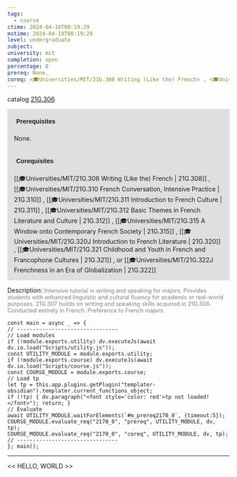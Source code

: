 ```yaml
---
tags:
  - course
ctime: 2024-04-18T00:19:29
mstime: 2024-04-18T00:19:29
level: undergraduate
subject: 
university: mit
completion: open
percentage: 0
prereq: None.
coreq: <🎓Universities/MIT/21G.308 Writing (Like the) French> , <🎓Universities/MIT/21G.310 French Conversation, Intensive Practice> , <🎓Universities/MIT/21G.311 Introduction to French Culture> , <🎓Universities/MIT/21G.312 Basic Themes in French Literature and Culture> , <🎓Universities/MIT/21G.315 A Window onto Contemporary French Society> , <🎓Universities/MIT/21G.320J Introduction to French Literature> , <🎓Universities/MIT/21G.321 Childhood and Youth in French and Francophone Cultures> , or <🎓Universities/MIT/21G.322J Frenchness in an Era of Globalization>
---
```


catalog [21G.306](http://student.mit.edu/catalog/m21Gd.html#21G.306)

<span style="display: block; padding: 15px; background-color: rgb(100, 100, 100, 0.2);"><font id="m_prereq2170_0" style="display: block; font-family: Arial, sans-serif; font-weight: bold; padding: 5px">Prerequisites</font><br><span id="prereq2170_0">None.</span></span>
<span style="display: block; padding: 15px; background-color: rgb(100, 100, 100, 0.2);"><font id="m_coreq2170_0" style="display: block; font-family: Arial, sans-serif; font-weight: bold; padding: 5px">Corequisites</font><br><span id="coreq2170_0">[[🎓Universities/MIT/21G.308 Writing (Like the) French | 21G.308]] , [[🎓Universities/MIT/21G.310 French Conversation, Intensive Practice | 21G.310]] , [[🎓Universities/MIT/21G.311 Introduction to French Culture | 21G.311]] , [[🎓Universities/MIT/21G.312 Basic Themes in French Literature and Culture | 21G.312]] , [[🎓Universities/MIT/21G.315 A Window onto Contemporary French Society | 21G.315]] , [[🎓Universities/MIT/21G.320J Introduction to French Literature | 21G.320]] , [[🎓Universities/MIT/21G.321 Childhood and Youth in French and Francophone Cultures | 21G.321]] , or [[🎓Universities/MIT/21G.322J Frenchness in an Era of Globalization | 21G.322]]</span></span>

<font style="">Description:</font>
<font style="color: grey; font-size: 0.8rem;">Intensive tutorial in writing and speaking for majors. Provides students with enhanced linguistic and cultural fluency for academic or real-world purposes. 21G.307 builds on writing and speaking skills acquired in 21G.306. Conducted entirely in French. Preference to French majors.</font>

```dataviewjs
const main = async _ => {
// --------------------------------
// Load modules
if (!module.exports.utility) dv.executeJs(await dv.io.load("Scripts/utility.js"));
const UTILITY_MODULE = module.exports.utility;
if (!module.exports.course) dv.executeJs(await dv.io.load("Scripts/course.js"));
const COURSE_MODULE = module.exports.course;
// Load tp
let tp = this.app.plugins.getPlugin("templater-obsidian").templater.current_functions_object;
if (!tp) { dv.paragraph("<font style='color: red'>tp not loaded!</font>"); return; }
// Evaluate
await UTILITY_MODULE.waitForElements(`#m_prereq2170_0`, {timeout:5});
COURSE_MODULE.evaluate_req("2170_0", "prereq", UTILITY_MODULE, dv, tp);
COURSE_MODULE.evaluate_req("2170_0", "coreq", UTILITY_MODULE, dv, tp);
// --------------------------------
}; main();
```

---

<< HELLO, WORLD >>
